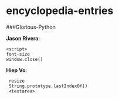 # encyclopedia-entries

###Glorious-Python

**Jason Rivera**:
```
<script>
font-size
window.close()
```

**Hiep Vo**:
```
 resize
 String.prototype.lastIndexOf()
 <textarea>
```
